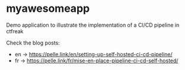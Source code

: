 # myawesomeapp

Demo application to illustrate the implementation of a CI/CD pipeline in ctfreak

Check the blog posts: 

- en -> https://pelle.link/en/setting-up-self-hosted-ci-cd-pipeline/
- fr -> https://pelle.link/fr/mise-en-place-pipeline-ci-cd-self-hosted/


